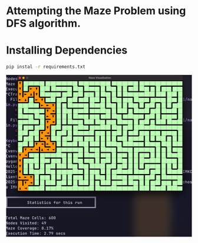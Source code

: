 # Attempting the Maze Problem using DFS algorithm.


# Installing Dependencies
```bash
pip instal -r requirements.txt
```
![try on 30x20 maze](maze.png)
